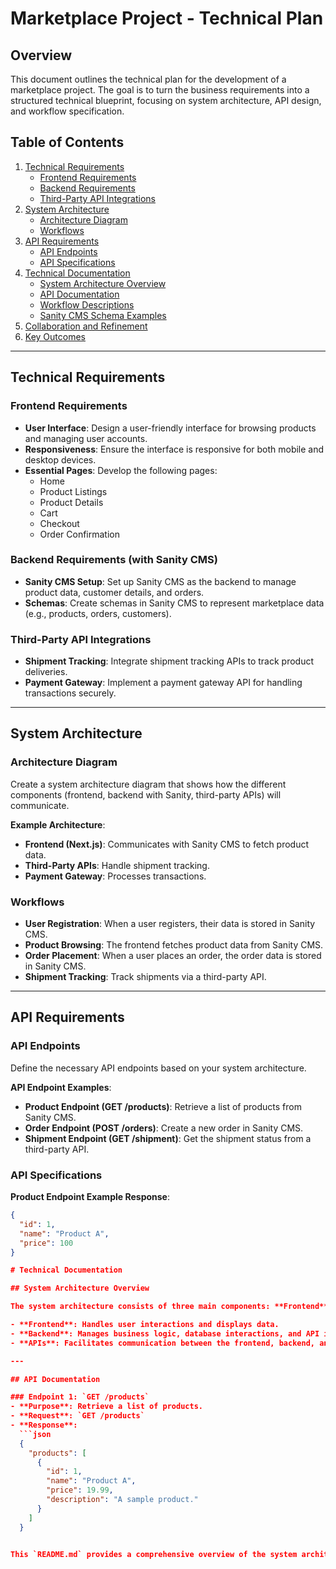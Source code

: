 # Marketplace Project - Technical Plan

## Overview
This document outlines the technical plan for the development of a marketplace project. The goal is to turn the business requirements into a structured technical blueprint, focusing on system architecture, API design, and workflow specification.

## Table of Contents
1. [Technical Requirements](#technical-requirements)
   - [Frontend Requirements](#frontend-requirements)
   - [Backend Requirements](#backend-requirements)
   - [Third-Party API Integrations](#third-party-api-integrations)
2. [System Architecture](#system-architecture)
   - [Architecture Diagram](#architecture-diagram)
   - [Workflows](#workflows)
3. [API Requirements](#api-requirements)
   - [API Endpoints](#api-endpoints)
   - [API Specifications](#api-specifications)
4. [Technical Documentation](#technical-documentation)
   - [System Architecture Overview](#system-architecture-overview)
   - [API Documentation](#api-documentation)
   - [Workflow Descriptions](#workflow-descriptions)
   - [Sanity CMS Schema Examples](#sanity-cms-schema-examples)
5. [Collaboration and Refinement](#collaboration-and-refinement)
6. [Key Outcomes](#key-outcomes)

---

## Technical Requirements

### Frontend Requirements
- **User Interface**: Design a user-friendly interface for browsing products and managing user accounts.
- **Responsiveness**: Ensure the interface is responsive for both mobile and desktop devices.
- **Essential Pages**: Develop the following pages:
  - Home
  - Product Listings
  - Product Details
  - Cart
  - Checkout
  - Order Confirmation

### Backend Requirements (with Sanity CMS)
- **Sanity CMS Setup**: Set up Sanity CMS as the backend to manage product data, customer details, and orders.
- **Schemas**: Create schemas in Sanity CMS to represent marketplace data (e.g., products, orders, customers).

### Third-Party API Integrations
- **Shipment Tracking**: Integrate shipment tracking APIs to track product deliveries.
- **Payment Gateway**: Implement a payment gateway API for handling transactions securely.

---

## System Architecture

### Architecture Diagram
Create a system architecture diagram that shows how the different components (frontend, backend with Sanity, third-party APIs) will communicate.

**Example Architecture**:
- **Frontend (Next.js)**: Communicates with Sanity CMS to fetch product data.
- **Third-Party APIs**: Handle shipment tracking.
- **Payment Gateway**: Processes transactions.

### Workflows
- **User Registration**: When a user registers, their data is stored in Sanity CMS.
- **Product Browsing**: The frontend fetches product data from Sanity CMS.
- **Order Placement**: When a user places an order, the order data is stored in Sanity CMS.
- **Shipment Tracking**: Track shipments via a third-party API.

---

## API Requirements

### API Endpoints
Define the necessary API endpoints based on your system architecture.

**API Endpoint Examples**:
- **Product Endpoint (GET /products)**: Retrieve a list of products from Sanity CMS.
- **Order Endpoint (POST /orders)**: Create a new order in Sanity CMS.
- **Shipment Endpoint (GET /shipment)**: Get the shipment status from a third-party API.

### API Specifications

**Product Endpoint Example Response**:
```json
{
  "id": 1,
  "name": "Product A",
  "price": 100
}

# Technical Documentation

## System Architecture Overview

The system architecture consists of three main components: **Frontend**, **Backend**, and **APIs**. Below is a visual representation of how they interact:

- **Frontend**: Handles user interactions and displays data.
- **Backend**: Manages business logic, database interactions, and API integrations.
- **APIs**: Facilitates communication between the frontend, backend, and external services.

---

## API Documentation

### Endpoint 1: `GET /products`
- **Purpose**: Retrieve a list of products.
- **Request**: `GET /products`
- **Response**:
  ```json
  {
    "products": [
      {
        "id": 1,
        "name": "Product A",
        "price": 19.99,
        "description": "A sample product."
      }
    ]
  }


This `README.md` provides a comprehensive overview of the system architecture, API documentation, workflows, Sanity CMS schemas, and collaboration processes. It’s ready to be shared with your team and used as a reference throughout the hackathon.
